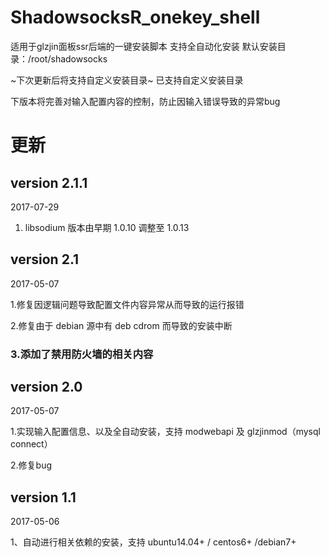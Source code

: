 # ShadowsocksR_onekey_shell

适用于glzjin面板ssr后端的一键安装脚本
支持全自动化安装
默认安装目录：/root/shadowsocks

~下次更新后将支持自定义安装目录~
已支持自定义安装目录

下版本将完善对输入配置内容的控制，防止因输入错误导致的异常bug

# 更新
## version 2.1.1
2017-07-29

1. libsodium 版本由早期 1.0.10 调整至 1.0.13


## version 2.1

2017-05-07

1.修复因逻辑问题导致配置文件内容异常从而导致的运行报错

2.修复由于 debian 源中有 deb cdrom 而导致的安装中断

### 3.添加了禁用防火墙的相关内容

## version 2.0

2017-05-07

1.实现输入配置信息、以及全自动安装，支持 modwebapi 及 glzjinmod（mysql connect）

2.修复bug

## version 1.1

2017-05-06

1、自动进行相关依赖的安装，支持 ubuntu14.04+ / centos6+ /debian7+ 

